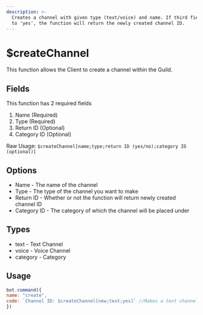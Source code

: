 ```yaml
---
description: >-
  Creates a channel with given type (text/voice) and name. If third field is set
  to 'yes', the function will return the newly created channel ID.
---
```


# $createChannel

This function allows the Client to create a channel within the Guild.

## Fields

This function has 2 required fields

1. Name \(Required\)
2. Type \(Required\)
3. Return ID \(Optional\)
4. Category ID \(Optional\)

Raw Usage: `$createChannel[name;type;return ID (yes/no);category ID (optional)]`

## Options

* Name - The name of the channel
* Type - The type of the channel you want to make
* Return ID - Whether or not the function will return newly created channel ID
* Category ID - The category of which the channel will be placed under

## Types

* text - Text Channel
* voice - Voice Channel
* category - Category

## Usage

```javascript
bot.command({
name: "create",
code: `Channel ID: $createChannel[new;text;yes]` //Makes a text channel named "new"
})
```

